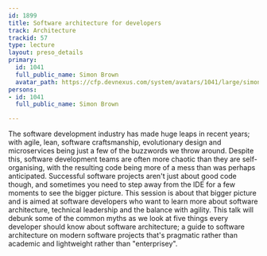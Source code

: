 ```yaml
---
id: 1899
title: Software architecture for developers
track: Architecture
trackid: 57
type: lecture
layout: preso_details
primary:
  id: 1041
  full_public_name: Simon Brown
  avatar_path: https://cfp.devnexus.com/system/avatars/1041/large/simonbrown.jpg?1510592530
persons:
- id: 1041
  full_public_name: Simon Brown

---
```

The software development industry has made huge leaps in recent years; with agile, lean, software craftsmanship, evolutionary design and microservices being just a few of the buzzwords we throw around. Despite this, software development teams are often more chaotic than they are self-organising, with the resulting code being more of a mess than was perhaps anticipated. Successful software projects aren't just about good code though, and sometimes you need to step away from the IDE for a few moments to see the bigger picture. This session is about that bigger picture and is aimed at software developers who want to learn more about software architecture, technical leadership and the balance with agility. This talk will debunk some of the common myths as we look at five things every developer should know about software architecture; a guide to software architecture on modern software projects that's pragmatic rather than academic and lightweight rather than "enterprisey".